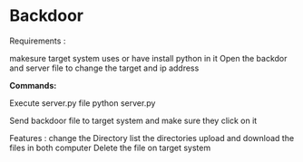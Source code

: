 # Backdoor

Requirements :

makesure target system uses or have install python in it 
Open the backdor and server file to change the target and ip address

<B>Commands:</B>

Execute server.py file
python server.py

Send backdoor file to target system and make sure they click on it

Features :
change the Directory
list the directories
upload and download the files in both computer
Delete the file on target system
